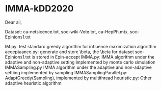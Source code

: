 # IMMA-kDD2020

Dear all,

Dataset: ca-netsicence.txt, soc-wiki-Vote.txt, ca-HepPh.mtx, soc-Epinions1.txt

IM.py: test standard greedy algorithm for influence maximization algorithm
acceptaance.py: generate and store \beta, the \beta for dataset soc-Epinions1.txt is stored in Epin-accept
IMMA.py: IMMA algorithm under the adaptive and non-adaptive setting implemented by monte carlo simulation
IMMASampling.py IMMA algorithm under the adaptive and non-adaptive settiing implemented by sampling
IMMASamplingParallel.py: AdaptGreedy(Sampling), implemented by multithread
heuristic.py: Other adaptive heuristic algorithm
